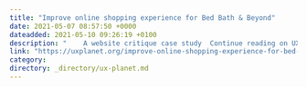 ```yaml
---
title: "Improve online shopping experience for Bed Bath & Beyond"
date: 2021-05-07 08:57:50 +0000
dateadded: 2021-05-10 09:26:19 +0100
description: "    A website critique case study  Continue reading on UX Planet »  "
link: "https://uxplanet.org/improve-online-shopping-experience-for-bed-bath-beyond-10fe647b7468?source=rss----819cc2aaeee0---4"
category:
directory: _directory/ux-planet.md
---
```

